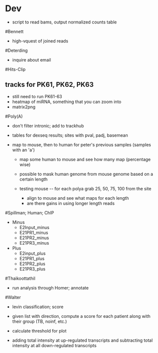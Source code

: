 # Dev

+ script to read bams, output normalized counts table

#Bennett

+ high-vquest of joined reads

#Deterding

+ inquire about email

#Hits-Clip

## tracks for PK61, PK62, PK63

+ still need to run PK61-63
+ heatmap of miRNA, something that you can zoom into
+ matrix2png

#Poly(A)

+ don't filter intronic; add to trackhub
+ tables for dexseq results; sites with pval, padj, basemean

+ map to mouse, then to human for peter's previous samples (samples with an 'a')
    + map some human to mouse and see how many map (percentage wise)
    + possible to mask human genome from mouse genome based on a certain length

    + testing mouse -- for each polya grab 25, 50, 75, 100 from the site
        + align to mouse and see what maps for each length
        + are there gains in using longer length reads

#Spillman; Human; ChIP

+ Minus
    + E2Input_minus
    + E21PR1_minus
    + E21PR2_minus
    + E21PR3_minus
+ Plus
    + E2input_plus
    + E21PR1_plus
    + E21PR2_plus
    + E21PR3_plus

#Thaikoottathil

+ run analysis through Homer; annotate

#Walter

+ levin classification; score
+ given list with direction, compute a score for each patient along with their group (TB, noinf, etc.)
+ calculate threshold for plot

+ adding total intensity at up-regulated transcripts and subtracting total intensity at all down-regulated transcripts
